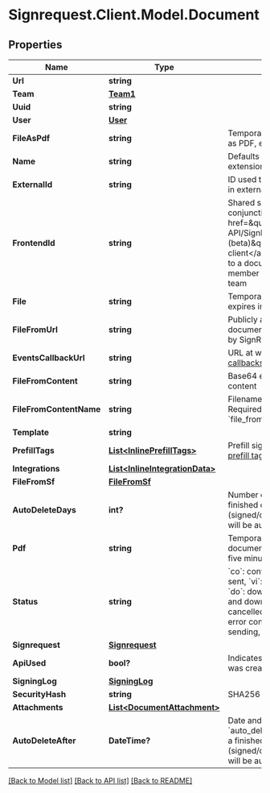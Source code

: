 # Signrequest.Client.Model.Document
## Properties

Name | Type | Description | Notes
------------ | ------------- | ------------- | -------------
**Url** | **string** |  | [optional] 
**Team** | [**Team1**](Team1.md) |  | [optional] 
**Uuid** | **string** |  | [optional] 
**User** | [**User**](User.md) |  | [optional] 
**FileAsPdf** | **string** | Temporary URL to original file as PDF, expires in five minutes | [optional] 
**Name** | **string** | Defaults to filename, including extension | [optional] 
**ExternalId** | **string** | ID used to reference document in external system | [optional] 
**FrontendId** | **string** | Shared secret used in conjunction with &lt;a href&#x3D;\&quot;#section/Frontend-API/SignRequest-js-client-(beta)\&quot;&gt;SignRequest-js client&lt;/a&gt; to grant user access to a document that&#39;s not a member of the document&#39;s team | [optional] 
**File** | **string** | Temporary URL to original file, expires in five minutes | [optional] 
**FileFromUrl** | **string** | Publicly accessible URL of document to be downloaded by SignRequest | [optional] 
**EventsCallbackUrl** | **string** | URL at which to receive [event callbacks](#section/Events/Events-callback) for this document | [optional] 
**FileFromContent** | **string** | Base64 encoded document content | [optional] 
**FileFromContentName** | **string** | Filename, including extension. Required when using &#x60;file_from_content&#x60;. | [optional] 
**Template** | **string** |  | [optional] 
**PrefillTags** | [**List&lt;InlinePrefillTags&gt;**](InlinePrefillTags.md) | Prefill signer input data, see [prefill tags](#section/Preparing-a-document/Prefill-tags-templates) | [optional] 
**Integrations** | [**List&lt;InlineIntegrationData&gt;**](InlineIntegrationData.md) |  | [optional] 
**FileFromSf** | [**FileFromSf**](FileFromSf.md) |  | [optional] 
**AutoDeleteDays** | **int?** | Number of days after which a finished document (signed/cancelled/declined) will be automatically deleted | [optional] 
**Pdf** | **string** | Temporary URL to signed document as PDF, expires in five minutes | [optional] 
**Status** | **string** | &#x60;co&#x60;: converting, &#x60;ne&#x60;: new, &#x60;se&#x60;: sent, &#x60;vi&#x60;: viewed, &#x60;si&#x60;: signed, &#x60;do&#x60;: downloaded, &#x60;sd&#x60;: signed and downloaded, &#x60;ca&#x60;: cancelled, &#x60;de&#x60;: declined, &#x60;ec&#x60;: error converting, &#x60;es&#x60;: error sending, &#x60;xp&#x60;: expired | [optional] 
**Signrequest** | [**Signrequest**](Signrequest.md) |  | [optional] 
**ApiUsed** | **bool?** | Indicates whether document was created using the API | [optional] 
**SigningLog** | [**SigningLog**](SigningLog.md) |  | [optional] 
**SecurityHash** | **string** | SHA256 hash of PDF contents | [optional] 
**Attachments** | [**List&lt;DocumentAttachment&gt;**](DocumentAttachment.md) |  | [optional] 
**AutoDeleteAfter** | **DateTime?** | Date and time calculated using &#x60;auto_delete_days&#x60; after which a finished document (signed/cancelled/declined) will be automatically deleted | [optional] 

[[Back to Model list]](../README.md#documentation-for-models) [[Back to API list]](../README.md#documentation-for-api-endpoints) [[Back to README]](../README.md)

